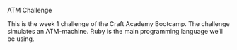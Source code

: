 ATM Challenge

This is the week 1 challenge of the Craft Academy Bootcamp. The challenge simulates an ATM-machine.
Ruby is the main programming language we’ll be using.
